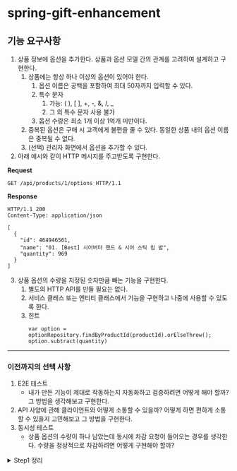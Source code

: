 # spring-gift-enhancement

## 기능 요구사항
1. 상품 정보에 옵션을 추가한다. 상품과 옵션 모델 간의 관계를 고려하여 설계하고 구현한다.
   1. 상품에는 항상 하나 이상의 옵션이 있어야 한다.
      1. 옵션 이름은 공백을 포함하여 최대 50자까지 입력할 수 있다.
      2. 특수 문자
         1. 가능:  ( ), [ ], +, -, &, /, _
         2. 그 외 특수 문자 사용 불가
      3. 옵션 수량은 최소 1개 이상 1억개 미만이다.
   2. 중복된 옵션은 구매 시 고객에게 불편을 줄 수 있다. 동일한 상품 내의 옵션 이름은 중복될 수 없다.
   3. (선택) 관리자 화면에서 옵션을 추가할 수 있다.
2. 아래 예시와 같이 HTTP 메시지를 주고받도록 구현한다.

**Request**
   ```
   GET /api/products/1/options HTTP/1.1
   ```

**Response**
   ```
   HTTP/1.1 200 
Content-Type: application/json

   [
     {
       "id": 464946561,
       "name": "01. [Best] 시어버터 핸드 & 시어 스틱 립 밤",
       "quantity": 969
     }
   ]

   ```

3. 상품 옵션의 수량을 지정된 숫자만큼 빼는 기능을 구현한다.
   1. 별도의 HTTP API를 만들 필요는 없다.
   2. 서비스 클래스 또는 엔티티 클래스에서 기능을 구현하고 나중에 사용할 수 있도록 한다.
   3. 힌트
      ```
      var option = optionRepository.findByProductId(productId).orElseThrow();
      option.subtract(quantity) 
      ```

---
### 이전까지의 선택 사항
1. E2E 테스트
   - 내가 만든 기능이 제대로 작동하는지 자동화하고 검증하려면 어떻게 해야 할까? 그 방법을 생각해보고 구현한다.
2. API 사양에 관해 클라이언트와 어떻게 소통할 수 있을까? 어떻게 하면 편하게 소통할 수 있을지 고민해보고 그 방법을 구현한다.
3. 동시성 테스트
   - 상품 옵션의 수량이 하나 남았는데 동시에 차감 요청이 들어오는 경우를 생각한다. 수량을 정상적으로 차감하려면 어떻게 구현해야 할까?






<details>
<summary> Step1 정리 </summary>
## 기능 요구 사항

1. 상품 정보에 카테고리를 추가한다.
   1. 상품 카테고리는 수정할 수 있다.
   2. 관리자 화면에서 상품을 추가할 때 카테고리를 지정할 수 있다.
2. 카테고리는 1차 카테고리만 있으며 2차 카테고리는 고려하지 않는다.
3. 카테고리의 예시는 아래와 같다.
   1. 교환권, 상품권, 뷰티, 패션, 식품, 리빙/도서, 레저/스포츠, 아티스트/캐릭터, 유아동/반려, 디지털/가전, 카카오프렌즈, 트렌드 선물, 백화점 ...
      아래 예시와 같이 HTTP 메시지를 주고 받도록 구현한다.

**Request**
```angular2html
GET /api/categories HTTP/1.1
```
**Response**
```angular2html
HTTP/1.1 200 
Content-Type: application/json

[
  {
    "id": 91,
    "name": "교환권",
    "color": "#6c95d1",
    "imageUrl": "https://gift-s.kakaocdn.net/dn/gift/images/m640/dimm_theme.png",
    "description": ""
  }
]
```

### 힌트
아래의 DDL을 보고 유추한다.
```angular2html
create table category
(
    id   bigint       not null auto_increment,
    name varchar(255) not null,
    primary key (id)
) engine=InnoDB

create table product
(
    price       integer      not null,
    category_id bigint       not null,
    id          bigint       not null auto_increment,
    name        varchar(15)  not null,
    image_url   varchar(255) not null,
    primary key (id)
) engine=InnoDB

alter table category
    add constraint uk_category unique (name)

alter table product
    add constraint fk_product_category_id_ref_category_id
        foreign key (category_id)
            references category (id)

```
</details>
